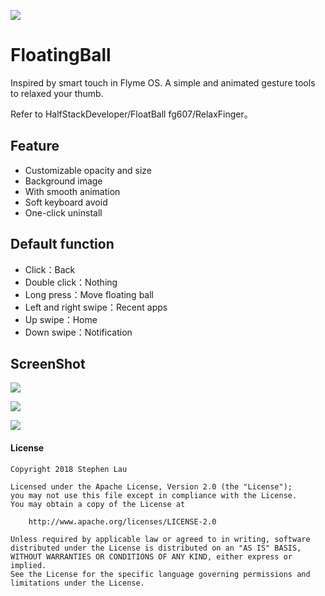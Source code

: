 ![](http://image.coolapk.com/apk_logo/2018/0202/ic_launcher_app-176355-o_1c5a29vo4hf8u8qrasvte1cuuq-uid-1318509@512x512.png)
# FloatingBall
Inspired by smart touch in Flyme OS.
A simple and animated gesture tools to relaxed your thumb. 

Refer to HalfStackDeveloper/FloatBall fg607/RelaxFinger。

## Feature
- Customizable opacity and size
- Background image
- With smooth animation
- Soft keyboard avoid
- One-click uninstall

## Default function
- Click：Back
- Double click：Nothing
- Long press：Move floating ball
- Left and right swipe：Recent apps
- Up swipe：Home
- Down swipe：Notification

## ScreenShot
![](http://image.coolapk.com/apk_image/2018/0425/Screenshot_20180425-092935-176355-o_1cbt6ujf01u6v1uog1dgsf08msi11-uid-1318509@1080x2160.jpg)

![](http://image.coolapk.com/apk_image/2018/0425/Screenshot_20180425-093016-176355-o_1cbt6ujf05c21aomrfj1nat12k812-uid-1318509@1080x2160.jpg)

![](http://image.coolapk.com/apk_image/2018/0425/Screenshot_20180425-093415-176355-o_1cbt70vbg1hnd1b691458tuk12ne1i-uid-1318509@1080x2160.jpg)

#### License

```
Copyright 2018 Stephen Lau

Licensed under the Apache License, Version 2.0 (the "License");
you may not use this file except in compliance with the License.
You may obtain a copy of the License at

    http://www.apache.org/licenses/LICENSE-2.0

Unless required by applicable law or agreed to in writing, software
distributed under the License is distributed on an "AS IS" BASIS,
WITHOUT WARRANTIES OR CONDITIONS OF ANY KIND, either express or implied.
See the License for the specific language governing permissions and
limitations under the License.

```
